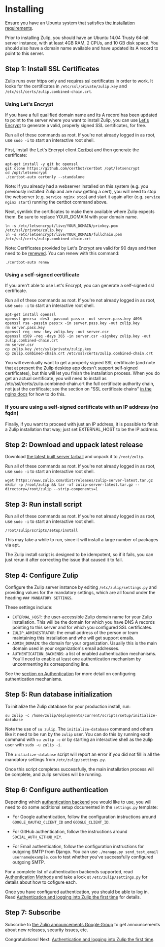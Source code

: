 # Installing

Ensure you have an Ubuntu system that satisfies [the installation
requirements](prod-requirements.html).

Prior to installing Zulip, you should have an Ubuntu 14.04 Trusty 64-bit server instance, with at least 4GB RAM, 2 CPUs, and 10 GB disk space. You should also have a domain name available and have updated its A record to point to this server.

## Step 1: Install SSL Certificates

Zulip runs over https only and requires ssl certificates in order to work. It
looks for the certificates in `/etc/ssl/private/zulip.key` and
`/etc/ssl/certs/zulip.combined-chain.crt`.

### Using Let's Encrypt

If you have a full qualified domain name and its A record has been updated to
point to the server where you want to install Zulip, you can use [Let's
Encrypt](https://letsencrypt.org/) to generate a valid, properly signed SSL
certificates, for free.

Run all of these commands as root. If you're not already logged in as root, use
`sudo -i` to start an interactive root shell.

First, install the Let's Encrypt client [Certbot](https://certbot.eff.org/) and
then generate the certificate:

```
apt-get install -y git bc openssl
git clone https://github.com/certbot/certbot /opt/letsencrypt
cd /opt/letsencrypt
./certbot-auto certonly --standalone
```

Note: If you already had a webserver installed on this system (e.g. you
previously installed Zulip and are now getting a cert), you will
need to stop the webserver (e.g. `service nginx stop`) and start it
again after (e.g. `service nginx start`) running the certbot command above.

Next, symlink the certificates to make them available where Zulip expects them.
Be sure to replace YOUR_DOMAIN with your domain name.

```
ln -s /etc/letsencrypt/live/YOUR_DOMAIN/privkey.pem /etc/ssl/private/zulip.key
ln -s /etc/letsencrypt/live/YOUR_DOMAIN/fullchain.pem /etc/ssl/certs/zulip.combined-chain.crt
```

Note: Certificates provided by Let's Encrypt are valid for 90 days and then
need to be [renewed](https://certbot.eff.org/docs/using.html#renewal). You can
renew with this command:

```
./certbot-auto renew
```

### Using a self-signed certificate

If you aren't able to use Let's Encrypt, you can generate a self-signed ssl certificate.

Run all of these commands as root. If you're not already logged in as root, use
`sudo -i` to start an interactive root shell.

```
apt-get install openssl
openssl genrsa -des3 -passout pass:x -out server.pass.key 4096
openssl rsa -passin pass:x -in server.pass.key -out zulip.key
rm server.pass.key
openssl req -new -key zulip.key -out server.csr
openssl x509 -req -days 365 -in server.csr -signkey zulip.key -out zulip.combined-chain.crt
rm server.csr
cp zulip.key /etc/ssl/private/zulip.key
cp zulip.combined-chain.crt /etc/ssl/certs/zulip.combined-chain.crt
```

You will eventually want to get a properly signed SSL certificate
(and note that at present the Zulip desktop app doesn't support
self-signed certificates), but this will let you finish the
installation process. When you do get an actual certificate, you
will need to install as /etc/ssl/certs/zulip.combined-chain.crt the
full certificate authority chain, not just the certificate; see the
section on "SSL certificate chains" [in the nginx
docs](http://nginx.org/en/docs/http/configuring_https_servers.html)
for how to do this.

### If you are using a self-signed certificate with an IP address (no fqdn)

Finally, if you want to proceed with just an IP address, it is
possible to finish a Zulip installation that way; just set
EXTERNAL_HOST to be the IP address.

## Step 2: Download and uppack latest release

Download [the latest built server
tarball](https://www.zulip.com/dist/releases/zulip-server-latest.tar.gz) and
unpack it to `/root/zulip`.

Run all of these commands as root. If you're not already logged in as root, use
`sudo -i` to start an interactive root shell.

```
wget https://www.zulip.com/dist/releases/zulip-server-latest.tar.gz
mkdir -p /root/zulip && tar -xf zulip-server-latest.tar.gz --directory=/root/zulip --strip-components=1
```

## Step 3: Run install script

Run all of these commands as root. If you're not already logged in as root, use
`sudo -i` to start an interactive root shell.

```
/root/zulip/scripts/setup/install
```

This may take a while to run, since it will install a large number of
packages via apt.

The Zulip install script is designed to be idempotent, so if it
fails, you can just rerun it after correcting the issue that caused
it to fail.

## Step 4: Configure Zulip

Configure the Zulip server instance by editing `/etc/zulip/settings.py` and
providing values for the mandatory settings, which are all found under the
heading `### MANDATORY SETTINGS`.

These settings include:

- `EXTERNAL_HOST`: the user-accessible Zulip domain name for your Zulip
  installation. This will be the domain for which you have DNS A records
  pointing to this server and for which you configured SSL certificates.
- `ZULIP_ADMINISTRATOR`: the email address of the person or team maintaining
  this installation and who will get support emails.
- `ADMIN_DOMAIN`: the domain for your organization. Usually this is the main
  domain used in your organization's email addresses.
- `AUTHENTICATION_BACKENDS`: a list of enabled authentication mechanisms.
  You'll need to enable at least one authentication mechanism by uncommenting
  its corresponding line.

See the [section on Authentication](prod-auth-first-login.html)
for more detail on configuring authentication mechanisms.

## Step 5: Run database initialization

To initialize the Zulip database for your production install, run:

```
su zulip -c /home/zulip/deployments/current/scripts/setup/initialize-database
```

Note the use of `su zulip`. The `initialize-database` command and others like
it need to be run by the `zulip` user.  You can do this by running each command
with `su zulip -c` or by starting an interactive shell as the zulip user with
`sudo -u zulip -i`.

The `initialize-database` script will report an error if you did not fill in
all the mandatory settings from `/etc/zulip/settings.py`.

Once this script completes successfully, the main installation process will be
complete, and zulip services will be running.

## Step 6: Configure authentication

Depending which [authentication backend](prod-authentication-methods.html) you
would like to use, you will need to do some additional setup documented in the
`settings.py` template:

* For Google authentication, follow the configuration instructions around
  `GOOGLE_OAUTH2_CLIENT_ID` and `GOOGLE_CLIENT_ID`.

* For GitHub authentication, follow the instructions around
  `SOCIAL_AUTH_GITHUB_KEY`.

* For Email authentication, follow the configuration instructions for outgoing
  SMTP from Django.  You can use `./manage.py send_test_email
  username@example.com` to test whether you've successfully configured outgoing
  SMTP.

For a complete list of authentication backends supported, read [Authentication
Methods](prod-authentication-methods.html) and take a look at
`/etc/zulip/settings.py` for details about how to cofigure each.

Once you have configured authentication, you should be able to log in. Read
[Authentication and logging into Zulip the first
time](prod-auth-first-login.html) for details.

## Step 7: Subscribe

Subscribe to [the Zulip announcements Google
Group](https://groups.google.com/forum/#!forum/zulip-announce) to get
announcements about new releases, security issues, etc.

Congratulations! Next: [Authentication and logging into Zulip the first time](prod-auth-first-login.html).
